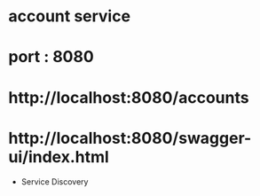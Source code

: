 # account service
# port : 8080

# http://localhost:8080/accounts

# http://localhost:8080/swagger-ui/index.html


* Service Discovery